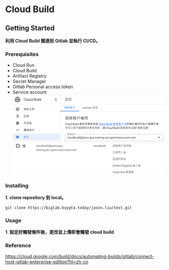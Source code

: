 # Cloud Build

## Getting Started
**利用 Cloud Build 關連到 Gitlab 並執行 CI/CD。**

### Prerequisites
* Cloud Run
* Cloud Build
* Artifact Registry
* Secret Manager
* Gitlab Personal access token
* Service account
![img.png](docs/img.png)
![img.png](docs/img1.png)

### Installing
**1. clone repository 到 local。**
```shell
git clone https://biglab.buygta.today/jason.liu/test.git
```

### Usage
**1. 設定好觸發條件後，更改並上傳即會觸發 cloud build**


### Reference
https://cloud.google.com/build/docs/automating-builds/gitlab/connect-host-gitlab-enterprise-edition?hl=zh-cn
